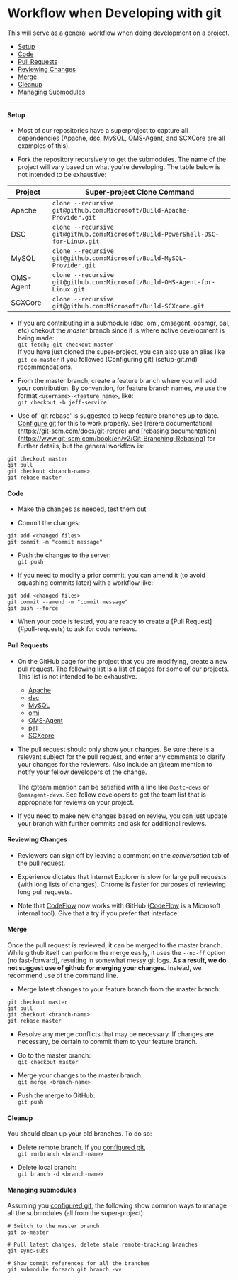 # Workflow when Developing with git

This will serve as a general workflow when doing development on a
project.

- [Setup](#setup)
- [Code](#code)
- [Pull Requests](#pull-requests)
- [Reviewing Changes](#reviewing-changes)
- [Merge](#merge)
- [Cleanup](#cleanup)
- [Managing Submodules](#managing-submodules)

-----

#### Setup

- Most of our repositories have a superproject to capture all
dependencies (Apache, dsc, MySQL, OMS-Agent, and SCXCore are all
examples of this).

- Fork the repository recursively to get the submodules. The name
of the project will vary based on what you're developing. The table
below is not intended to be exhaustive:

Project | Super-project Clone Command
------- | ---------------------------
Apache | ```clone --recursive git@github.com:Microsoft/Build-Apache-Provider.git```
DSC | ```clone --recursive git@github.com:Microsoft/Build-PowerShell-DSC-for-Linux.git```
MySQL | ```clone --recursive git@github.com:Microsoft/Build-MySQL-Provider.git```
OMS-Agent | ```clone --recursive git@github.com:Microsoft/Build-OMS-Agent-for-Linux.git```
SCXCore | ```clone --recursive git@github.com:Microsoft/Build-SCXcore.git```

- If you are contributing in a submodule (dsc, omi, omsagent, opsmgr,
pal, etc) chekout the *master* branch since it is where active
development is being made:<br>```git fetch; git checkout master```<br>
If you have just cloned the super-project, you can also use an alias
like ```git co-master``` if you followed [Configuring git]
(setup-git.md) recommendations.

- From the master branch, create a feature branch where you will add
your contribution. By convention, for feature branch names, we use the
format ```<username>-<feature_name>```, like:<br> ```git checkout -b
jeff-service```

- Use of 'git rebase' is suggested to keep feature branches up to
date. [Configure git](setup-git.md) for this to work
properly.  See [rerere documentation]
(https://git-scm.com/docs/git-rerere) and [rebasing documentation]
(https://www.git-scm.com/book/en/v2/Git-Branching-Rebasing) for
further details, but the general workflow is:

```
git checkout master
git pull
git checkout <branch-name>
git rebase master
```

#### Code

- Make the changes as needed, test them out

- Commit the changes:

```shell
git add <changed files>
git commit -m "commit message"
```

- Push the changes to the server:<br>```git push```

- If you need to modify a prior commit, you can amend it (to avoid
squashing commits later) with a workflow like:

```shell
git add <changed files>
git commit --amend -m "commit message"
git push --force
```

- When your code is tested, you are ready to create a [Pull Request]
(#pull-requests) to ask for code reviews.

#### Pull Requests

- On the GitHub page for the project that you are modifying, create a
new pull request. The following list is a list of pages for some of
our projects. This list is not intended to be exhaustive.
  - [Apache](https://github.com/Microsoft/Apache-Provider)
  - [dsc](https://github.com/Microsoft/PowerShell-DSC-for-Linux)
  - [MySQL](https://github.com/Microsoft/MySQL-Provider)
  - [omi](https://github.com/Microsoft/omi)
  - [OMS-Agent](https://github.com/Microsoft/OMS-Agent-for-Linux)
  - [pal](https://github.com/Microsoft/pal)
  - [SCXcore](https://github.com/Microsoft/SCXcore)

- The pull request should only show your changes. Be sure there is a
relevant subject for the pull request, and enter any comments to
clarify your changes for the reviewers. Also include an @team mention
to notify your fellow developers of the change.<br><br>
The @team mention can be satisfied with a line like ```@ostc-devs```
or ```@omsagent-devs```. See fellow developers to get the team list
that is appropriate for reviews on your project.

- If you need to make new changes based on review, you can just update
your branch with further commits and ask for additional reviews.

#### Reviewing Changes

- Reviewers can sign off by leaving a comment on the *conversation*
tab of the pull request.

- Experience dictates that Internet Explorer is slow for large pull
requests (with long lists of changes). Chrome is faster for purposes
of reviewing long pull requests.

- Note that [CodeFlow](http://codeflow/content/workflows-github-pullrequest.html)
now works with GitHub ([CodeFlow](http://codeflow/content/welcome.html)
is a Microsoft internal tool). Give that a try if you prefer that
interface.

#### Merge

Once the pull request is reviewed, it can be merged to the master
branch. While github itself can perform the merge easily, it uses the
`--no-ff` option (no fast-forward), resulting in somewhat messy git
logs. **As a result, we do not suggest use of github for merging your
changes.** Instead, we recommend use of the command line.

- Merge latest changes to your feature branch from the master branch:
```
git checkout master
git pull
git checkout <branch-name>
git rebase master
```

- Resolve any merge conflicts that may be necessary. If changes are
necessary, be certain to commit them to your feature branch.

- Go to the master branch:<br>```git checkout master```

- Merge your changes to the master branch:<br>```git merge <branch-name>```

- Push the merge to GitHub:<br>```git push```

#### Cleanup
You should clean up your old branches. To do so:

- Delete remote branch. If you [configured git](setup-git.md),
<br>```git rmrbranch <branch-name>```

- Delete local branch:<br>```git branch -d <branch-name>```

#### Managing submodules

Assuming you [configured git](setup-git.md), the following
show common ways to manage all the submodules (all from the 
super-project):

```shell
# Switch to the master branch
git co-master

# Pull latest changes, delete stale remote-tracking branches
git sync-subs

# Show commit references for all the branches
git submodule foreach git branch -vv
```
